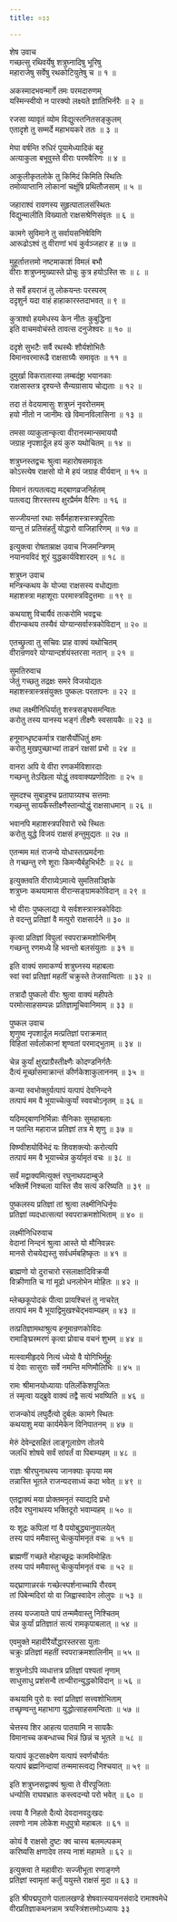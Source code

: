 ```yaml
---
title: ०३३

---
```

शेष उवाच  
गच्छत्सु रथिवर्येषु शत्रुघ्नादिषु भूरिषु  
महाराजेषु सर्वेषु रथकोटियुतेषु च ॥ १ ॥


अकस्मादभवन्मार्गे तमः परमदारुणम्  
यस्मिन्स्वीयो न पारक्यो लक्ष्यते ज्ञातिभिर्नरैः ॥ २ ॥


रजसा व्यावृतं व्योम विद्युत्स्तनितसङ्कुलम्  
एतादृशे तु सम्मर्दे महाभयकरे ततः ॥ ३ ॥


मेघा वर्षन्ति रुधिरं पूयामेध्यादिकं बहु  
अत्याकुला बभूवुस्ते वीराः परमवैरिणः ॥ ४ ॥


आकुलीकृतलोके तु किमिदं किमिति स्थितिः  
तमोव्याप्तानि लोकानां चक्षूंषि प्रथितौजसाम् ॥ ५ ॥


जहाराश्वं रावणस्य सुहृत्पातालसंस्थितः  
विद्युन्मालीति विख्यातो राक्षसश्रेणिसंवृतः ॥ ६ ॥


कामगे सुविमाने तु सर्वायसनिषेविणि  
आरूढोऽश्वं तु वीराणां भयं कुर्वञ्जहार ह ॥ ७ ॥


मुहूर्तात्तत्तमो नष्टमाकाशं विमलं बभौ  
वीराः शत्रुघ्नमुख्यास्ते प्रोचुः कुत्र हयोऽस्ति सः ॥ ८ ॥


ते सर्वे हयराजं तु लोकयन्तः परस्परम्  
ददृशुर्न यदा वाहं हाहाकारस्तदाभवत् ॥ ९ ॥


कुत्राश्वो हयमेधस्य केन नीतः कुबुद्धिना  
इति वाचमवोचंस्ते तावत्स दनुजेश्वरः ॥ १० ॥


ददृशे सुभटैः सर्वै रथस्थैः शौर्यशोभितैः  
विमानवरमारूढै राक्षसाग्र्यैः समावृतः ॥ ११ ॥


दुमुर्खा विकरालास्या लम्बदंष्ट्रा भयानकाः  
राक्षसास्तत्र दृश्यन्ते सैन्यग्रासाय चोद्यताः ॥ १२ ॥


तदा तं वेदयामासुः शत्रुघ्नं नृवरोत्तमम्  
हयो नीतो न जानीमः खे विमानविलासिना ॥ १३ ॥


तमसा व्याकुलान्कृत्वा वीरानस्मान्समाययौ  
जग्राह नृपशार्दूल हयं कुरु यथोचितम् ॥ १४ ॥


शत्रुघ्नस्तद्वचः श्रुत्वा महारोषसमावृतः  
कोऽस्त्येष राक्षसो यो मे हयं जग्राह वीर्यवान् ॥ १५ ॥


विमानं तत्पतत्वद्य मद्बाणव्रजनिर्हतम्  
पतत्वद्य शिरस्तस्य क्षुरप्रैर्मम वैरिणः ॥ १६ ॥


सज्जीयन्तां रथाः सर्वैर्महाशस्त्रास्त्रपूरिताः  
यान्तु तं प्रतिसंहर्तुं योद्धारो वाजिहारिणम् ॥ १७ ॥


इत्युक्त्वा रोषताम्राक्ष उवाच निजमन्त्रिणम्  
नयानयविदं शूरं युद्धकार्यविशारदम् ॥ १८ ॥


शत्रुघ्न उवाच  
मन्त्रिन्कथय के योज्या राक्षसस्य वधोद्यताः  
महाशस्त्रा महाशूराः परमास्त्रविदुत्तमाः ॥ १९ ॥


कथयाशु विचार्यैवं तत्करोमि भवद्वचः  
वीरान्कथय तस्यैवं योग्यान्सर्वास्त्रकोविदान् ॥ २० ॥


एतच्छ्रुत्वा तु सचिवः प्राह वाक्यं यथोचितम्  
वीरान्रणवरे योग्यान्दर्शयंस्तरसा नतान् ॥ २१ ॥


सुमतिरुवाच  
जेतुं गच्छतु तद्रक्षः समरे विजयोद्यतः  
महाशस्त्रास्त्रसंयुक्तः पुष्कलः परतापनः ॥ २२ ॥


तथा लक्ष्मीनिधिर्यातु शस्त्रसङ्घसमन्वितः  
करोतु तस्य यानस्य भङ्गं तीक्ष्णैः स्वसायकैः ॥ २३ ॥


हनूमान्धृष्टकर्मात्र राक्षसैर्योधितुं क्षमः  
करोतु मुखपुच्छाभ्यां ताडनं रक्षसां प्रभो ॥ २४ ॥


वानरा अपि ये वीरा रणकर्मविशारदाः  
गच्छन्तु तेऽखिला योद्धुं तववाक्यप्रणोदिताः ॥ २५ ॥


सुमदश्च सुबाहुश्च प्रतापाग्र्यश्च सत्तमाः  
गच्छन्तु सायकैस्तीक्ष्णैस्तान्योद्धुं राक्षसाधमान् ॥ २६ ॥


भवानपि महाशस्त्रपरिवारो रथे स्थितः  
करोतु युद्धे विजयं राक्षसं हन्तुमुद्यतः ॥ २७ ॥


एतन्मम मतं राजन्ये योधास्तत्प्रमर्दनाः  
ते गच्छन्तु रणे शूराः किमन्यैर्बहुभिर्भटैः ॥ २८ ॥


इत्युक्तवति वीराग्र्येऽमात्ये सुमतिसञ्ज्ञिके  
शत्रुघ्नः कथयामास वीरान्सङ्ग्रामकोविदान् ॥ २९ ॥


भो वीराः पुष्कलाद्या ये सर्वशस्त्रास्त्रकोविदाः  
ते वदन्तु प्रतिज्ञां वै मत्पुरो राक्षसार्दने ॥ ३० ॥


कृत्वा प्रतिज्ञां विपुलां स्वपराक्रमशोभिनीम्  
गच्छन्तु रणमध्ये हि भवन्तो बलसंयुताः ॥ ३१ ॥


इति वाक्यं समाकर्ण्य शत्रुघ्नस्य महाबलाः  
स्वां स्वां प्रतिज्ञां महतीं चक्रुस्ते तेजसान्विताः ॥ ३२ ॥


तत्रादौ पुष्कलो वीरः श्रुत्वा वाक्यं महीपतेः  
परमोत्साहसम्पन्नः प्रतिज्ञामूचिवानिमाम् ॥ ३३ ॥


पुष्कल उवाच  
शृणुष्व नृपशार्दूल मत्प्रतिज्ञां पराक्रमात्  
विहितां सर्वलोकानां शृण्वतां परमाद्भुताम् ॥ ३४ ॥


चेन्न कुर्यां क्षुरप्राग्रैस्तीक्ष्णैः कोदण्डनिर्गतैः  
दैत्यं मूर्च्छासमाक्रान्तं कीर्णकेशाकुलाननम् ॥ ३५ ॥


कन्या स्वभोक्तुर्यत्पापं यत्पापं देवनिन्दने  
तत्पापं मम वै भूयाच्चेत्कुर्यां स्ववचोऽनृतम् ॥ ३६ ॥


यदिमद्बाणनिर्भिन्नाः सैनिकाः सुमहाबलाः  
न पतन्ति महाराज प्रतिज्ञां तत्र मे शृणु ॥ ३७ ॥


विष्ण्वीशयोर्विभेदं यः शिवशक्त्योः करोत्यपि  
तत्पापं मम वै भूयाच्चेन्न कुर्यामृतं वचः ॥ ३८ ॥


सर्वं मद्वाक्यमित्युक्तं रघुनाथपदाम्बुजे  
भक्तिर्मे निश्चला यास्ति सैव सत्यं करिष्यति ॥ ३९ ॥


पुष्कलस्य प्रतिज्ञां तां श्रुत्वा लक्ष्मीनिधिर्नृपः  
प्रतिज्ञां व्यदधात्सत्यां स्वपराक्रमशोभिताम् ॥ ४० ॥


लक्ष्मीनिधिरुवाच  
वेदानां निन्दनं श्रुत्वा आस्ते यो मौनिवन्नरः  
मानसे रोचयेद्यस्तु सर्वधर्मबहिष्कृतः ॥ ४१ ॥


ब्राह्मणो यो दुराचारो रसलाक्षादिविक्रयी  
विक्रीणाति च गां मूढो धनलोभेन मोहितः ॥ ४२ ॥


म्लेच्छकूपोदकं पीत्वा प्रायश्चित्तं तु नाचरेत्  
तत्पापं मम वै भूयाद्विमुखश्चेद्भवाम्यहम् ॥ ४३ ॥


तत्प्रतिज्ञामथाश्रुत्य हनूमान्रणकोविदः  
रामाङ्घ्रिस्मरणं कृत्वा प्रोवाच वचनं शुभम् ॥ ४४ ॥


मत्स्वामीहृदये नित्यं ध्येयो वै योगिभिर्मुहुः  
यं देवाः सासुराः सर्वे नमन्ति मणिमौलिभिः ॥ ४५ ॥


रामः श्रीमानयोध्यायाः पतिर्लोकेशपूजितः  
तं स्मृत्वा यद्ब्रुवे वाक्यं तद्वै सत्यं भवष्यिति ॥ ४६ ॥


राजन्कोयं लघुर्दैत्यो दुर्बलः कामगे स्थितः  
कथयाशु मया कार्यमेकेन विनिपातनम् ॥ ४७ ॥


मेरुं देवेन्द्रसहितं लाङ्गूलाग्रेण तोलये  
जलधिं शोषये सर्वं सांवर्तं वा पिबाम्यहम् ॥ ४८ ॥


राज्ञः श्रीरघुनाथस्य जानक्याः कृपया मम  
तन्नास्ति भूतले राजन्यदसाध्यं कदा भवेत् ॥ ४९ ॥


एतद्वाक्यं मया प्रोक्तमनृतं स्याद्यदि प्रभो  
तदैव रघुनाथस्य भक्तिदूरो भवाम्यहम् ॥ ५० ॥



यः शूद्रः कपिलां गां वै पयोबुद्ध्यानुपालयेत्  
तस्य पापं ममैवास्तु चेत्कुर्यामनृतं वचः ॥ ५१ ॥



ब्राह्मणीं गच्छते मोहाच्छूद्रः कामविमोहितः  
तस्य पापं ममैवास्तु चेत्कुर्यामनृतं वचः ॥ ५२ ॥



यद्घ्राणान्नरकं गच्छेत्स्पर्शनाच्चापि रौरवम्  
तां पिबेन्मदिरां यो वा जिह्वास्वादेन लोलुपः ॥ ५३ ॥


तस्य यज्जायते पापं तन्ममैवास्तु निश्चितम्  
चेन्न कुर्यां प्रतिज्ञातं सत्यं रामकृपाबलात् ॥ ५४ ॥


एवमुक्ते महावीरैर्योद्धारस्तरसा युताः  
चक्रुः प्रतिज्ञां महतीं स्वपराक्रमशालिनीम् ॥ ५५ ॥


शत्रुघ्नोऽपि व्यधात्तत्र प्रतिज्ञां पश्यतां नृणाम्  
साधुसाधु प्रशंसन्वै तान्वीरान्युद्धकोविदान् ॥ ५६ ॥


कथयामि पुरो वः स्वां प्रतिज्ञां सत्त्वशोभिताम्  
तच्छृण्वन्तु महाभागा युद्धोत्साहसमन्विताः ॥ ५७ ॥


चेत्तस्य शिर आहत्य पातयामि न सायकैः  
विमानाच्च कबन्धाच्च भिन्नं छिन्नं च भूतले ॥ ५८ ॥


यत्पापं कूटसाक्ष्येण यत्पापं स्वर्णचौर्यतः  
यत्पापं ब्रह्मनिन्दायां तन्ममास्त्वद्य निश्चयात् ॥ ५९ ॥


इति शत्रुघ्नसद्वाक्यं श्रुत्वा ते वीरपूजिताः  
धन्योसि राघवभ्रातः कस्त्वदन्यो परो भवेत् ॥ ६० ॥


त्वया वै निहतो दैत्यो देवदानवदुःखदः  
लवणो नाम लोकेश मधुपुत्रो महाबलः ॥ ६१ ॥


कोयं वै राक्षसो दुष्टः क्व चास्य बलमल्पकम्  
करिष्यसि क्षणादेव तस्य नाशं महामते ॥ ६२ ॥


इत्युक्त्वा ते महावीराः सज्जीभूता रणाङ्गणे  
प्रतिज्ञां स्वामृतां कर्तुं ययुस्ते राक्षसं मुदा ॥ ६३ ॥


इति श्रीपद्मपुराणे पातालखण्डे शेषवात्स्यायनसंवादे रामाश्वमेधे  
वीरप्रतिज्ञाकथनन्नाम त्रयस्त्रिंशत्तमोऽध्यायः ३३